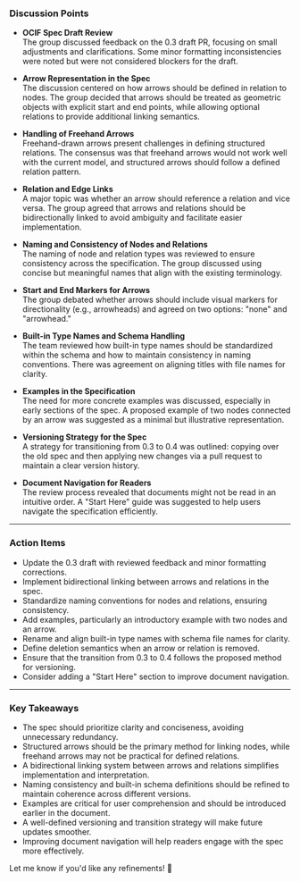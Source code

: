 ### **Discussion Points**
- **OCIF Spec Draft Review**  
  The group discussed feedback on the 0.3 draft PR, focusing on small adjustments and clarifications. Some minor formatting inconsistencies were noted but were not considered blockers for the draft.

- **Arrow Representation in the Spec**  
  The discussion centered on how arrows should be defined in relation to nodes. The group decided that arrows should be treated as geometric objects with explicit start and end points, while allowing optional relations to provide additional linking semantics.

- **Handling of Freehand Arrows**  
  Freehand-drawn arrows present challenges in defining structured relations. The consensus was that freehand arrows would not work well with the current model, and structured arrows should follow a defined relation pattern.

- **Relation and Edge Links**  
  A major topic was whether an arrow should reference a relation and vice versa. The group agreed that arrows and relations should be bidirectionally linked to avoid ambiguity and facilitate easier implementation.

- **Naming and Consistency of Nodes and Relations**  
  The naming of node and relation types was reviewed to ensure consistency across the specification. The group discussed using concise but meaningful names that align with the existing terminology.

- **Start and End Markers for Arrows**  
  The group debated whether arrows should include visual markers for directionality (e.g., arrowheads) and agreed on two options: "none" and "arrowhead."

- **Built-in Type Names and Schema Handling**  
  The team reviewed how built-in type names should be standardized within the schema and how to maintain consistency in naming conventions. There was agreement on aligning titles with file names for clarity.

- **Examples in the Specification**  
  The need for more concrete examples was discussed, especially in early sections of the spec. A proposed example of two nodes connected by an arrow was suggested as a minimal but illustrative representation.

- **Versioning Strategy for the Spec**  
  A strategy for transitioning from 0.3 to 0.4 was outlined: copying over the old spec and then applying new changes via a pull request to maintain a clear version history.

- **Document Navigation for Readers**  
  The review process revealed that documents might not be read in an intuitive order. A "Start Here" guide was suggested to help users navigate the specification efficiently.

---

### **Action Items**
- Update the 0.3 draft with reviewed feedback and minor formatting corrections.
- Implement bidirectional linking between arrows and relations in the spec.
- Standardize naming conventions for nodes and relations, ensuring consistency.
- Add examples, particularly an introductory example with two nodes and an arrow.
- Rename and align built-in type names with schema file names for clarity.
- Define deletion semantics when an arrow or relation is removed.
- Ensure that the transition from 0.3 to 0.4 follows the proposed method for versioning.
- Consider adding a "Start Here" section to improve document navigation.

---

### **Key Takeaways**
- The spec should prioritize clarity and conciseness, avoiding unnecessary redundancy.
- Structured arrows should be the primary method for linking nodes, while freehand arrows may not be practical for defined relations.
- A bidirectional linking system between arrows and relations simplifies implementation and interpretation.
- Naming consistency and built-in schema definitions should be refined to maintain coherence across different versions.
- Examples are critical for user comprehension and should be introduced earlier in the document.
- A well-defined versioning and transition strategy will make future updates smoother.
- Improving document navigation will help readers engage with the spec more effectively.

Let me know if you'd like any refinements! 🚀

